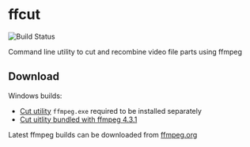 # ffcut

![Build Status](https://github.com/dewaffled/ffcut/actions/workflows/dotnet-desktop.yml/badge.svg)

Command line utility to cut and recombine video file parts using ffmpeg

## Download

Windows builds:

* [Cut utility](https://github.com/dewaffled/ffcut/releases/download/1.0/ffcut-1.0.zip) `ffmpeg.exe` required to be installed separately
* [Cut uitlity bundled with ffmpeg 4.3.1](https://github.com/dewaffled/ffcut/releases/download/1.0/bundle-ffcut-1.0-ffmpeg-4.3.1.zip)

Latest ffmpeg builds can be downloaded from [ffmpeg.org](https://ffmpeg.org/download.html)
